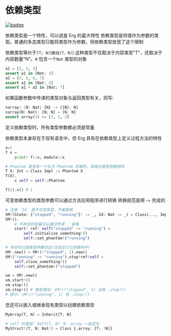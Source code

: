 # 依赖类型

[![badge](https://img.shields.io/endpoint.svg?url=https%3A%2F%2Fgezf7g7pd5.execute-api.ap-northeast-1.amazonaws.com%2Fdefault%2Fsource_up_to_date%3Fowner%3Derg-lang%26repos%3Derg%26ref%3Dmain%26path%3Ddoc/EN/syntax/type/14_dependent.md%26commit_hash%3D06f8edc9e2c0cee34f6396fd7c64ec834ffb5352)](https://gezf7g7pd5.execute-api.ap-northeast-1.amazonaws.com/default/source_up_to_date?owner=erg-lang&repos=erg&ref=main&path=doc/EN/syntax/type/14_dependent.md&commit_hash=06f8edc9e2c0cee34f6396fd7c64ec834ffb5352)

依赖类型是一个特性，可以说是 Erg 的最大特性
依赖类型是将值作为参数的类型。普通的多态类型只能将类型作为参数，但依赖类型放宽了这个限制

依赖类型等价于`[T; N]`(`数组(T，N)`)
这种类型不仅取决于内容类型"T"，还取决于内容数量"N"。`N` 包含一个`Nat` 类型的对象

```python
a1 = [1, 2, 3]
assert a1 in [Nat; 3]
a2 = [4, 5, 6, 7]
assert a1 in [Nat; 4]
assert a1 + a2 in [Nat; 7]
```

如果函数参数中传递的类型对象与返回类型有关，则写: 

```python
narray: |N: Nat| {N} -> [{N}; N]
narray(N: Nat): [N; N] = [N; N]
assert array(3) == [3, 3, 3]
```

定义依赖类型时，所有类型参数都必须是常量

依赖类型本身存在于现有语言中，但 Erg 具有在依赖类型上定义过程方法的特性

```python
x=1
f x =
    print! f::x, module::x

# Phantom 类型有一个名为 Phantom 的属性，其值与类型参数相同
T X: Int = Class Impl := Phantom X
T(X).
    x self = self::Phantom

T(1).x() # 1
```

可变依赖类型的类型参数可以通过方法应用程序进行转换
转换规范是用 `~>` 完成的

```python
# 注意 `Id` 是不可变类型，不能转换
VM!(State: {"stopped", "running"}! := _, Id: Nat := _) = Class(..., Impl := Phantom! State)
VM!().
    # 不改变的变量可以通过传递`_`省略
    start! ref! self("stopped" ~> "running") =
        self.initialize_something!()
        self::set_phantom!("running")

# 你也可以按类型参数切出(仅在定义它的模块中)
VM!.new() = VM!(!"stopped", 1).new()
VM!("running" ~> "running").stop!ref!self =
    self.close_something!()
    self::set_phantom!("stopped")

vm = VM!.new()
vm.start!()
vm.stop!()
vm.stop!() # 类型错误: VM!(!"stopped", 1) 没有 .stop!()
# 提示: VM!(!"running", 1) 有 .stop!()
```

您还可以嵌入或继承现有类型以创建依赖类型

```python
MyArray(T, N) = Inherit[T; N]

# self 的类型: Self(T, N) 与 .array 一起变化
MyStruct!(T, N: Nat!) = Class {.array: [T; !N]}
```